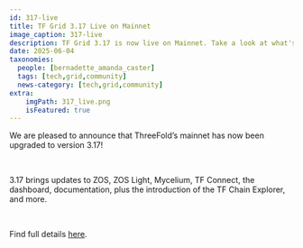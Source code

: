 ```yaml
---
id: 317-live
title: TF Grid 3.17 Live on Mainnet
image_caption: 317-live
description: TF Grid 3.17 is now live on Mainnet. Take a look at what's inside of this release.
date: 2025-06-04
taxonomies:
  people: [bernadette_amanda_caster]
  tags: [tech,grid,community]
  news-category: [tech,grid,community]
extra:
    imgPath: 317_live.png
    isFeatured: true
---
```


We are pleased to announce that ThreeFold’s mainnet has now been upgraded to version 3.17! 

<br/>

3.17 brings updates to ZOS, ZOS Light, Mycelium, TF Connect, the dashboard, documentation, plus the introduction of the TF Chain Explorer, and more.

<br/>

Find full details [here](https://forum.threefold.io/t/tf-grid-mainnet-release-3-17/4597).